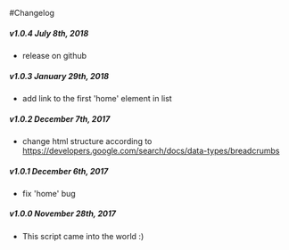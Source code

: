 #Changelog

##### v1.0.4 July 8th, 2018
* release on github

##### v1.0.3 January 29th, 2018
* add link to the first 'home' element in list

##### v1.0.2 December 7th, 2017
* change html structure according to https://developers.google.com/search/docs/data-types/breadcrumbs

##### v1.0.1 December 6th, 2017
* fix 'home' bug

##### v1.0.0 November 28th, 2017
* This script came into the world :)